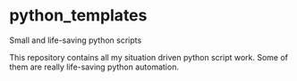 # python_templates
Small and life-saving python scripts

This repository contains all my situation driven python script work. 
Some of them are really life-saving python automation.
